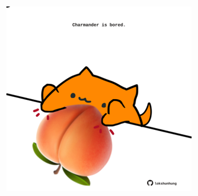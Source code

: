 <!-- built at 20/09/2023, 16:00:47 UTC -->
<p align="center">
  <img width="500" height="500" src="./ReadmeImage.svg">
</p>
